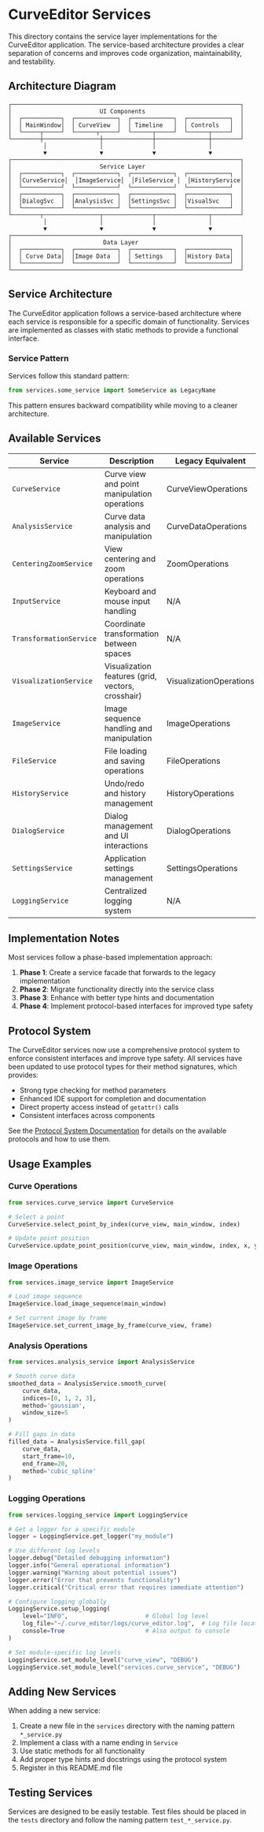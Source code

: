 # CurveEditor Services

This directory contains the service layer implementations for the CurveEditor application. The service-based architecture provides a clear separation of concerns and improves code organization, maintainability, and testability.

## Architecture Diagram

```
┌─────────────────────────────────────────────────────────────────┐
│                         UI Components                           │
│  ┌───────────┐  ┌────────────┐  ┌────────────┐  ┌────────────┐  │
│  │ MainWindow│  │ CurveView  │  │ Timeline   │  │ Controls   │  │
│  └─────┬─────┘  └──────┬─────┘  └──────┬─────┘  └──────┬─────┘  │
└────────┼────────────────┼──────────────┼───────────────┼────────┘
          │               │              │               │
          ▼               ▼              ▼               ▼
┌─────────────────────────────────────────────────────────────────┐
│                         Service Layer                           │
│  ┌───────────┐  ┌────────────┐  ┌────────────┐  ┌────────────┐  │
│  │CurveService│  │ImageService│  │FileService │  │HistoryService│
│  └───────────┘  └────────────┘  └────────────┘  └────────────┘  │
│  ┌───────────┐  ┌────────────┐  ┌────────────┐  ┌────────────┐  │
│  │DialogSvc  │  │AnalysisSvc │  │SettingsSvc │  │VisualSvc   │  │
│  └───────────┘  └────────────┘  └────────────┘  └────────────┘  │
└────────┬────────────────┬──────────────┬───────────────┬────────┘
          │               │              │               │
          ▼               ▼              ▼               ▼
┌─────────────────────────────────────────────────────────────────┐
│                          Data Layer                             │
│  ┌───────────┐  ┌────────────┐  ┌────────────┐  ┌────────────┐  │
│  │ Curve Data│  │Image Data  │  │ Settings   │  │History Data│  │
│  └───────────┘  └────────────┘  └────────────┘  └────────────┘  │
└─────────────────────────────────────────────────────────────────┘
```

## Service Architecture

The CurveEditor application follows a service-based architecture where each service is responsible for a specific domain of functionality. Services are implemented as classes with static methods to provide a functional interface.

### Service Pattern

Services follow this standard pattern:

```python
from services.some_service import SomeService as LegacyName
```

This pattern ensures backward compatibility while moving to a cleaner architecture.

## Available Services

| Service | Description | Legacy Equivalent | Status |
|---------|-------------|------------------|--------|
| `CurveService` | Curve view and point manipulation operations | CurveViewOperations | ✅ Complete |
| `AnalysisService` | Curve data analysis and manipulation | CurveDataOperations | ✅ Complete |
| `CenteringZoomService` | View centering and zoom operations | ZoomOperations | ✅ Complete |
| `InputService` | Keyboard and mouse input handling | N/A | ✅ Complete |
| `TransformationService` | Coordinate transformation between spaces | N/A | ✅ Complete |
| `VisualizationService` | Visualization features (grid, vectors, crosshair) | VisualizationOperations | ✅ Complete |
| `ImageService` | Image sequence handling and manipulation | ImageOperations | ✅ Complete |
| `FileService` | File loading and saving operations | FileOperations | ✅ Complete |
| `HistoryService` | Undo/redo and history management | HistoryOperations | ✅ Complete |
| `DialogService` | Dialog management and UI interactions | DialogOperations | ✅ Complete |
| `SettingsService` | Application settings management | SettingsOperations | ✅ Complete |
| `LoggingService` | Centralized logging system | N/A | ✅ Complete |

## Implementation Notes

Most services follow a phase-based implementation approach:

1. **Phase 1**: Create a service facade that forwards to the legacy implementation
2. **Phase 2**: Migrate functionality directly into the service class
3. **Phase 3**: Enhance with better type hints and documentation
4. **Phase 4**: Implement protocol-based interfaces for improved type safety

## Protocol System

The CurveEditor services now use a comprehensive protocol system to enforce consistent interfaces and improve type safety. All services have been updated to use protocol types for their method signatures, which provides:

- Strong type checking for method parameters
- Enhanced IDE support for completion and documentation
- Direct property access instead of `getattr()` calls
- Consistent interfaces across components

See the [Protocol System Documentation](../docs/protocol_system.md) for details on the available protocols and how to use them.

## Usage Examples

### Curve Operations

```python
from services.curve_service import CurveService

# Select a point
CurveService.select_point_by_index(curve_view, main_window, index)

# Update point position
CurveService.update_point_position(curve_view, main_window, index, x, y)
```

### Image Operations

```python
from services.image_service import ImageService

# Load image sequence
ImageService.load_image_sequence(main_window)

# Set current image by frame
ImageService.set_current_image_by_frame(curve_view, frame)
```

### Analysis Operations

```python
from services.analysis_service import AnalysisService

# Smooth curve data
smoothed_data = AnalysisService.smooth_curve(
    curve_data,
    indices=[0, 1, 2, 3],
    method='gaussian',
    window_size=5
)

# Fill gaps in data
filled_data = AnalysisService.fill_gap(
    curve_data,
    start_frame=10,
    end_frame=20,
    method='cubic_spline'
)
```

### Logging Operations

```python
from services.logging_service import LoggingService

# Get a logger for a specific module
logger = LoggingService.get_logger("my_module")

# Use different log levels
logger.debug("Detailed debugging information")
logger.info("General operational information")
logger.warning("Warning about potential issues")
logger.error("Error that prevents functionality")
logger.critical("Critical error that requires immediate attention")

# Configure logging globally
LoggingService.setup_logging(
    level="INFO",                      # Global log level
    log_file="~/.curve_editor/logs/curve_editor.log",  # Log file location
    console=True                       # Also output to console
)

# Set module-specific log levels
LoggingService.set_module_level("curve_view", "DEBUG")
LoggingService.set_module_level("services.curve_service", "DEBUG")
```

## Adding New Services

When adding a new service:

1. Create a new file in the `services` directory with the naming pattern `*_service.py`
2. Implement a class with a name ending in `Service`
3. Use static methods for all functionality
4. Add proper type hints and docstrings using the protocol system
5. Register in this README.md file

## Testing Services

Services are designed to be easily testable. Test files should be placed in the `tests` directory and follow the naming pattern `test_*_service.py`.
